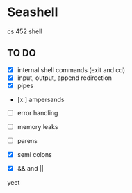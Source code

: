 # Seashell
cs 452 shell

## TO DO
- [x] internal shell commands (exit and cd)
- [x] input, output, append redirection
- [x] pipes
- [x ] ampersands
- [ ] error handling
- [ ] memory leaks

- [ ] parens
- [x] semi colons
- [x] && and ||

yeet
